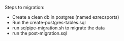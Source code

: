 
Steps to migration:
- Create a clean db in postgres (named ezrecsports)
- Run the create-postgres-tables.sql
- run sqlpipe-migration.sh to migrate the data
- run the post-migration.sql
